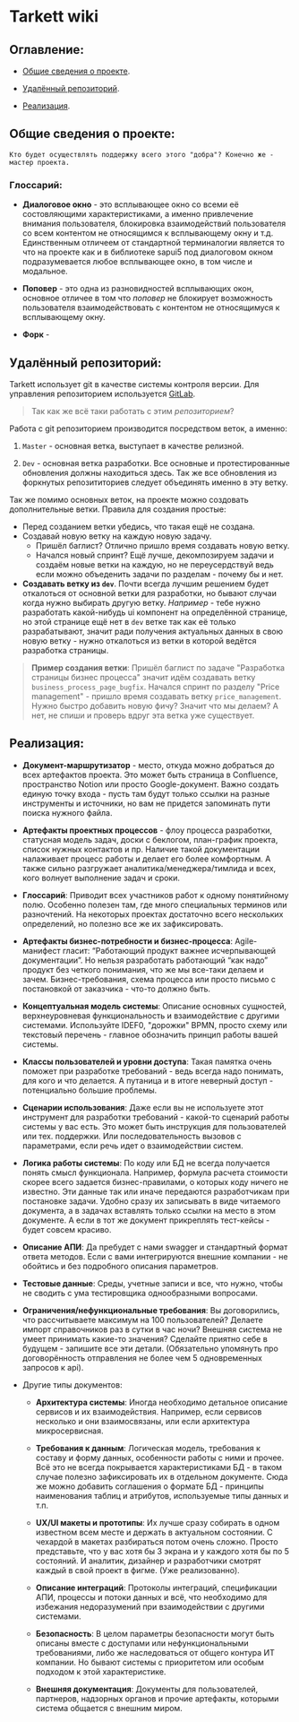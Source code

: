 # Tarkett wiki

## Оглавление:

- [Общие сведения о проекте](#общие-сведения-о-проекте).

- [Удалённый репозиторий](#удалённый-репозиторий).

- [Реализация](#реализация).

## Общие сведения о проекте:

    Кто будет осуществлять поддержку всего этого "добра"? Конечно же - мастер проекта.

### Глоссарий: 

- **Диалоговое окно** - это всплывающее окно со всеми её состовляющими характеристиками, а именно привлечение внимания пользователя, блокировка взаимодействий пользователя со всем контентом не относящимся к всплывающему окну и т.д. Единственным отличеем от стандартной терминалогии является то что на проекте как и в библиотеке sapui5 под диалоговом окном подразумевается любое всплывающее окно, в том числе и модальное.

- **Поповер** - это одна из разновидностей всплывающих окон, основное отличее в том что *поповер* не блокирует возможность пользователя взаимодействовать с контентом не относящимуся к всплывающему окну.

- **Форк** - 

## Удалённый репозиторий:

Tarkett использует git в качестве системы контроля версии. Для управления репозиторием используется [GitLab](https://dev.pyrobyte.ru/git/tarkett-front).

> Так как же всё таки работать с этим *репозиторием*?

Работа с git репозиторием производится посредством веток, а именно:

1. `Master` - основная ветка, выступает в качестве релизной.

2. `Dev` - основная ветка разработки. Все основные и протестированные обновления должны находиться здесь. Так же все обновления из форкнутых репозититориев следует объединять именно в эту ветку.

Так же помимо основных веток, на проекте можно создовать дополнительные ветки. Правила для создания простые:

- Перед созданием ветки убедись, что такая ещё не создана.
- Создавай новую ветку на каждую новую задачу.
    - Пришёл баглист? Отлично пришло время создавать новую ветку.
    - Начался новый спринт? Ещё лучше, декомпозируем задачи и создаём новые ветки на каждую, но не переусердствуй ведь если можно объеденить задачи по разделам - почему бы и нет.
- **Создавать ветку из `dev`**. Почти всегда лучшим решением будет откалоться от основной ветки для разработки, но бывают случаи когда нужно выбирать другую ветку. *Например* - тебе нужно разработать какой-нибудь ui компонент на определённой странице, но этой странице ещё нет в `dev` ветке так как её только разрабатывают, значит ради получения актуальных данных в свою новую ветку - нужно откалоться из ветки в которой ведётся разработка страницы.

> **Пример создания ветки**: Пришёл баглист по задаче "Разработка страницы бизнес процесса" значит идём создавать ветку `business_process_page_bugfix`. Начался спринт по разделу "Price management" - пришло время создавать ветку `price_management`. Нужно быстро добавить новую фичу? Значит что мы делаем? А нет, не спиши и проверь вдруг эта ветка уже существует.

## Реализация:

- **Документ-маршрутизатор** - место, откуда можно добраться до всех артефактов проекта. Это может быть страница в Confluence, пространство Notion или просто Google-документ. Важно создать единую точку входа - пусть там будут только ссылки на разные инструменты и источники, но вам не придется запоминать пути поиска нужного файла.

- **Артефакты проектных процессов** - флоу процесса разработки, статусная модель задач, доски с беклогом, план-график проекта, список нужных контактов и пр. Наличие такой документации налаживает процесс работы и делает его более комфортным. А также сильно разгружает аналитика/менеджера/тимлида и всех, кого волнует выполнение задач и сроки.

- **Глоссарий**: Приводит всех участников работ к одному понятийному полю. Особенно полезен там, где много специальных терминов или разночтений. На некоторых проектах достаточно всего нескольких определений, но полезно все же их зафиксировать.

- **Артефакты бизнес-потребности и бизнес-процесса**: Agile-манифест гласит: “Работающий продукт важнее исчерпывающей документации”. Но нельзя разработать работающий “как надо” продукт без четкого понимания, что же мы все-таки делаем и зачем. Бизнес-требования, схема процесса или просто письмо с постановкой от заказчика - что-то должно быть.

- **Концептуальная модель системы**: Описание основных сущностей, верхнеуровневая функциональность и взаимодействие с другими системами. Используйте IDEF0, "дорожки" BPMN, просто схему или текстовый перечень - главное обозначить принцип работы вашей системы.

- **Классы пользователей и уровни доступа**: Такая памятка очень поможет при разработке требований - ведь всегда надо понимать, для кого и что делается. А путаница и в итоге неверный доступ - потенциально большие проблемы.

- **Cценарии использования**: Даже если вы не используете этот инструмент для разработки требований - какой-то сценарий работы системы у вас есть. Это может быть инструкция для пользователей или тех. поддержки. Или последовательность вызовов с параметрами, если речь идет о взаимодействии систем.

- **Логика работы системы**: По коду или БД не всегда получается понять смысл функционала. Например, формула расчета стоимости скорее всего задается бизнес-правилами, о которых коду ничего не известно. Эти данные так или иначе передаются разработчикам при постановке задачи. Удобно сразу их записывать в виде читаемого документа, а в задачах вставлять только ссылки на место в этом документе. А если в тот же документ прикреплять тест-кейсы - будет совсем красиво.

- **Описание АПИ**: Да пребудет с нами swagger и стандартный формат ответа методов. Если с вами интегрируются внешние компании - не обойтись и без подробного описания параметров.

- **Тестовые данные**: Среды, учетные записи и все, что нужно, чтобы не сводить с ума тестировщика однообразными вопросами.

- **Ограничения/нефункциональные требования**: Вы договорились, что рассчитываете максимум на 100 пользователей? Делаете импорт справочников раз в сутки в час ночи? Внешняя система не умеет принимать какие-то значения? Сделайте приятно себе в будущем - запишите все эти детали. (Обязательно упомянуть про договорённость отправления не более чем 5 одновременных запросов к api).

- Другие типы документов: 

    - **Архитектура системы**: Иногда необходимо детальное описание сервисов и их взаимодействия. Например, если сервисов несколько и они взаимосвязаны, или если архитектура микросервисная.

    - **Требования к данным**: Логическая модель, требования к составу и форму данных, особенности работы с ними и прочее. Всё это не всегда покрывается характеристиками БД - в таком случае полезно зафиксировать их в отдельном документе. Сюда же можно добавить соглашения о формате БД - принципы наименования таблиц и атрибутов, используемые типы данных и т.п.

    - **UX/UI макеты и прототипы**: Их лучше сразу собирать в одном известном всем месте и держать в актуальном состоянии. С чехардой в макетах разбираться потом очень сложно. Просто представьте, что у вас хотя бы 3 экрана и у каждого хотя бы по 5 состояний. И аналитик, дизайнер и разработчики смотрят каждый в свой проект в фигме. (Уже реализованно).

    - **Описание интеграций**: Протоколы интеграций, спецификации АПИ, процессы и потоки данных и всё, что необходимо для избежания недоразумений при взаимодействии с другими системами.

    - **Безопасность**: В целом параметры безопасности могут быть описаны вместе с доступами или нефункциональными требованиями, либо же наследоваться от общего контура ИТ компании. Но бывают системы с приоритетом или особым подходом к этой характеристике.

    - **Внешняя документация**: Документы для пользователей, партнеров, надзорных органов и прочие артефакты, которыми система общается с внешним миром.